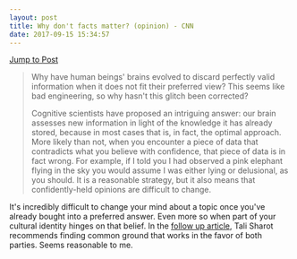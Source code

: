 ```yaml
---
layout: post
title: Why don't facts matter? (opinion) - CNN
date: 2017-09-15 15:34:57
---
```

[Jump to Post](http://www.cnn.com/2017/09/13/opinions/why-dont-facts-matter-sharot-opinion/index.html)

>Why have human beings' brains evolved to discard perfectly valid information when it does not fit their preferred view? This seems like bad engineering, so why hasn't this glitch been corrected? 
> 
> Cognitive scientists have proposed an intriguing answer: our brain assesses new information in light of the knowledge it has already stored, because in most cases that is, in fact, the optimal approach. More likely than not, when you encounter a piece of data that contradicts what you believe with confidence, that piece of data is in fact wrong. For example, if I told you I had observed a pink elephant flying in the sky you would assume I was either lying or delusional, as you should. It is a reasonable strategy, but it also means that confidently-held opinions are difficult to change.

It's incredibly difficult to change your mind about a topic once you've already bought into a preferred answer. Even more so when part of your cultural identity hinges on that belief. In the [follow up article](http://www.cnn.com/2017/09/14/opinions/the-influential-mind-sharot-opinion/index.html), Tali Sharot recommends finding common ground that works in the favor of both parties. Seems reasonable to me. 